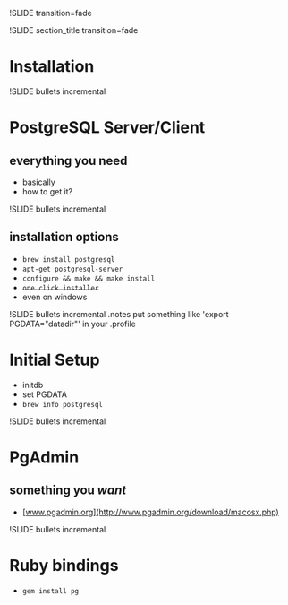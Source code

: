 !SLIDE transition=fade

!SLIDE section_title transition=fade

# Installation #


!SLIDE bullets incremental

# PostgreSQL Server/Client #

## everything you need ##

* basically
* how to get it?


!SLIDE bullets incremental

## installation options ##
* `brew install postgresql`
* `apt-get postgresql-server`
* `configure && make && make install`
* <s>`one click installer`</s>
* even on windows


!SLIDE bullets incremental
.notes put something like 'export PGDATA="datadir"' in your .profile

# Initial Setup #

* initdb
* set PGDATA
* `brew info postgresql`


!SLIDE bullets incremental

# PgAdmin #

## something you *want* ##

* [www.pgadmin.org](http://www.pgadmin.org/download/macosx.php)


!SLIDE bullets incremental

# Ruby bindings #

* `gem install pg`

